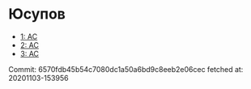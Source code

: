 # Юсупов
- [1: AC](1.md)
- [2: AC](2.md)
- [3: AC](3.md)

Commit: 6570fdb45b54c7080dc1a50a6bd9c8eeb2e06cec
 fetched at: 20201103-153956
